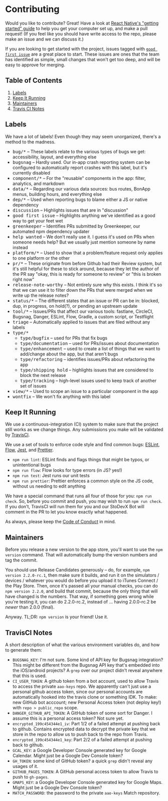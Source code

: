 # Contributing

Would you like to contribute? Great! Have a look at [React Native's "getting started" guide](http://facebook.github.io/react-native/docs/getting-started.html) to help you get your computer set up, and make a pull request! (If you feel like you should have write access to the repo, please make an issue and we can discuss it.)

If you are looking to get started with the project, issues tagged with [`good first issue`](https://github.com/StoDevX/AAO-React-Native/issues?q=is%3Aissue+label%3A%22good+first+issue%22+is%3Aopen) are a great place to start. These issues are ones that the team has identified as simple, small changes that won't get too deep, and will be easy to approve for merging.

## Table of Contents
1. [Labels](#labels)
2. [Keep It Running](#keep-it-running)
3. [Maintainers](#maintainers)
4. [Travis CI Notes](#travisci-notes)

## Labels
We have a lot of labels! Even though they may seem unorganized, there's a method to the madness.

- <kbd>bug/*</kbd> – These labels relate to the various types of bugs we get: accessibility, layout, and everything else
- <kbd>bugsnag</kbd> – Hardly used. Our in-app crash reporting system can be configured to automatically report crashes with this label, but it's currently disabled
- <kbd>component/*</kbd> – For the "reusable" components in the app: filter, analytics, and markdown
- <kbd>data/*</kbd> – Regarding our various data sources: bus routes, BonApp menus, building hours, and everything else
- <kbd>dep/*</kbd> – Used when reporting bugs to blame either a JS or native dependency
- <kbd>discussion</kbd> – Highlights issues that are in "discussion"
- <kbd>good first issue</kbd> – Highlights anything we've identified as a good way to get your feet wet
- <kbd>greenkeeper</kbd> – Identifies PRs submitted by Greenkeeper, our automated npm dependency updater
- <kbd>help wanted</kbd> – We don't really use it. I guess it's used on PRs when someone needs help? But we usually just mention someone by name instead
- <kbd>platform/*</kbd> – Used to show that a problem/feature request only applies to one platform or the other
- <kbd>pr/*</kbd> – These originate from before Github had their Review system, but it's still helpful for these to stick around, because they let the author of the PR say "okay, this is ready for someone to review" or "this is broken right now"
- <kbd>release-note-worthy</kbd> – Not entirely sure why this exists. I think it's so that we can use it to filter down the PRs that were merged when we write up the release notes?
- <kbd>status/*</kbd> – The different states that an issue or PR can be in: blocked, dup, in progress, on hold(?), or pending an upstream update
- <kbd>tool/*</kbd> – Issues/PRs that affect our various tools: fastlane, CircleCI, Bugsnag, Danger, ESLint, Flow, Gradle, a custom script, or Testflight
- <kbd>triage</kbd> – Automatically applied to issues that are filed without any labels
- <kbd>type/*</kbd>
    - <kbd>type/bugfix</kbd> – used for PRs that fix bugs
    - <kbd>type/documentation</kbd> – used for PRs/issues about documentation
    - <kbd>type/enhancement</kbd> – used to create a list of things that we want to add/change about the app, but that aren't bugs
    - <kbd>type/refactoring</kbd> – identifies issues/PRs about refactoring the app
    - <kbd>type/shipping hold</kbd> – highlights issues that are considered to block the next release
    - <kbd>type/tracking</kbd> – high-level issues used to keep track of another set of issues
- <kbd>view/*</kbd> – Used to scope an issue to a particular component in the app
- <kbd>wontfix</kbd> – We won't fix anything with this label


## Keep It Running
We use a continuous-integration (CI) system to make sure that the project still works as we change things. Any submissions you make will be validated by [TravisCI](https://travis-ci.org/StoDevX/AAO-React-Native/builds).

We use a set of tools to enforce code style and find common bugs: [ESLint][eslint], [Flow][flow], [Jest][jest], and [Prettier][prettier].

- `npm run lint`: ESLint finds and flags things that might be typos, or unintentional bugs
- `npm run flow`: Flow looks for type errors (in JS? yes!)
- `npm run test`: Jest runs our unit tests
- `npm run prettier`: Prettier enforces a common style on the JS code, without us needing to edit anything

We have a special command that runs all four of those for you: `npm run check`. So, before you commit and push, you may wish to run `npm run check`. If you don't, TravisCI will run them for you and our StoDevX Bot will comment in the PR to let you know exactly what happened.

[eslint]: http://eslint.org/
[flow]: https://flowtype.org/
[jest]: https://facebook.github.io/jest/
[prettier]: https://github.com/prettier/prettier

As always, please keep the [Code of Conduct](https://github.com/StoDevX/AAO-React-Native/blob/master/CODE_OF_CONDUCT.md) in mind.


## Maintainers
Before you release a new version to the app store, you'll want to use the `npm version` command. That will automatically bump the version numbers and tag the commit.

You should use Release Candidates generously – do, for example, `npm version 2.2.0-rc.1`, then make sure it builds, and run it on the simulators / devices / whatever you would do before you upload it to iTunes Connect / the Play Store. Then, once it's passed all your manual checks, you can do `npm version 2.2.0`, and build that commit, because the only thing that will have changed is the numbers. That way, if something goes wrong while you're testing it, you can do 2.2.0-rc.2, instead of … having 2.0.0-rc.2 be _newer_ than 2.0.0 (final).

Anyway. TL;DR: `npm version` is your friend! Use it.


## TravisCI Notes
A short description of what the various environment variables do, and how to generate them:

- `BUGSNAG_KEY`: I'm not sure. Some kind of API key for Bugsnag integration? This might be different from the Bugsnag API key that's embedded into the iOS/android projects? A `grep` over our project didn't reveal anywhere that this is used.
- `CI_USER_TOKEN`: A github token from a bot account, used to allow Travis to access the private `aao-keys` repo. We apparently can't just use a personal github access token, since our personal accounts are automatically hooked into the travis clone or something IDK. To make: new GitHub bot acccount; new Personal Access token (not deploy key!) with `repo > public_repo` scope.
- `DANGER_GITHUB_API_TOKEN`: A GitHub token of some sort for Danger. I assume this is a personal access token? Not sure yet.
- `encrypted_199c454344e1_iv`: Part 1/2 of a failed attempt at pushing back to github. Contains encrypted data to decrypt the private key that we store in the repo to allow us to push back to the repo from Travis.
- `encrypted_199c454344e1_key`: Part 2/2 of a failed attempt at pushing back to github.
- `GCAL_KEY`: a Google Developer Console generated key for Google Calendar. Might just be a Google Dev Console token?
- `GH_TOKEN`: some kind of GitHub token? a quick `grep` didn't reveal any usages of it.
- `GITHUB_PAGES_TOKEN`: A GitHub personal access token to allow Travis to push to `gh-pages`.
- `GMAPS_KEY`: a Google Developer Console generated key for Google Maps. Might just be a Google Dev Console token?
- `MATCH_PASSWORD`: the password to the private `aao-keys` Match repository.
